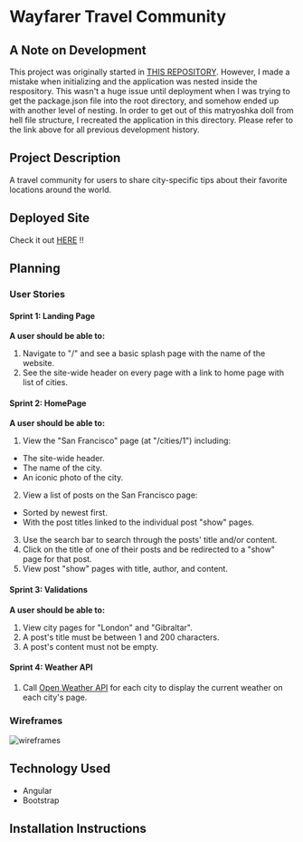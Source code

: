 # Wayfarer Travel Community

## A Note on Development
This project was originally started in [THIS REPOSITORY](https://github.com/dinowaffles/wayfarer). However, I made a mistake when initializing and the application was nested inside the respository. This wasn't a huge issue until deployment when I was trying to get the package.json file into the root directory, and somehow ended up with another level of nesting. In order to get out of this matryoshka doll from hell file structure, I recreated the application in this directory. Please refer to the link above for all previous development history. 

## Project Description
A travel community for users to share city-specific tips about their favorite locations around the world.

## Deployed Site
Check it out [HERE](https://wayfarer-abby-avantika.herokuapp.com/) !!

## Planning

### User Stories

#### Sprint 1: Landing Page

**A user should be able to:**

1. Navigate to "/" and see a basic splash page with the name of the website.
2. See the site-wide header on every page with a link to home page with list of cities.

#### Sprint 2: HomePage

**A user should be able to:**

1. View the "San Francisco" page (at "/cities/1") including:
  * The site-wide header.
  * The name of the city.
  * An iconic photo of the city.
2. View a list of posts on the San Francisco page:
  * Sorted by newest first.
  * With the post titles linked to the individual post "show" pages.
3. Use the search bar to search through the posts' title and/or content.
4. Click on the title of one of their posts and be redirected to a "show" page for that post.
5. View post "show" pages with title, author, and content.


#### Sprint 3: Validations

**A user should be able to:**

1. View city pages for "London" and "Gibraltar".
2. A post's title must be between 1 and 200 characters.
3. A post's content must not be empty.

#### Sprint 4: Weather API

1. Call [Open Weather API](https://openweathermap.org/current) for each city to display the current weather on each city's page.

### Wireframes
![wireframes](https://user-images.githubusercontent.com/79819338/150401609-d6de9700-c4f0-403d-855e-bfe597e2256d.png)

## Technology Used
- Angular
- Bootstrap

## Installation Instructions
